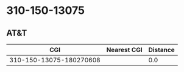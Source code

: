 # 310-150-13075
## AT&T


| CGI | Nearest CGI | Distance |
|-----|-------------|----------|
| 310-150-13075-180270608 |  | 0.0 |
